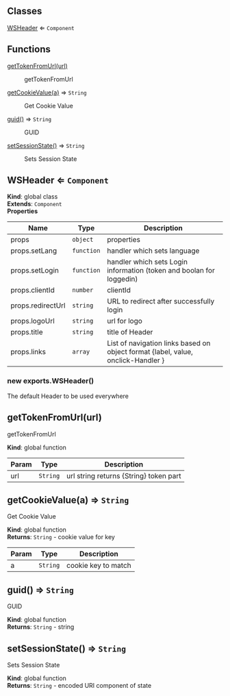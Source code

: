 ## Classes

<dl>
<dt><a href="#WSHeader">WSHeader</a> ⇐ <code>Component</code></dt>
<dd></dd>
</dl>

## Functions

<dl>
<dt><a href="#getTokenFromUrl">getTokenFromUrl(url)</a></dt>
<dd><p>getTokenFromUrl</p>
</dd>
<dt><a href="#getCookieValue">getCookieValue(a)</a> ⇒ <code>String</code></dt>
<dd><p>Get Cookie Value</p>
</dd>
<dt><a href="#guid">guid()</a> ⇒ <code>String</code></dt>
<dd><p>GUID</p>
</dd>
<dt><a href="#setSessionState">setSessionState()</a> ⇒ <code>String</code></dt>
<dd><p>Sets Session State</p>
</dd>
</dl>

<a name="WSHeader"></a>

## WSHeader ⇐ <code>Component</code>
**Kind**: global class  
**Extends**: <code>Component</code>  
**Properties**

| Name | Type | Description |
| --- | --- | --- |
| props | <code>object</code> | properties |
| props.setLang | <code>function</code> | handler which sets language |
| props.setLogin | <code>function</code> | handler which sets Login information (token and boolan for loggedin) |
| props.clientId | <code>number</code> | clientId |
| props.redirectUrl | <code>string</code> | URL to redirect after successfully login |
| props.logoUrl | <code>string</code> | url for logo |
| props.title | <code>string</code> | title of Header |
| props.links | <code>array</code> | List of navigation links based on object format {label, value, onclick-Handler } |

<a name="new_WSHeader_new"></a>

### new exports.WSHeader()
The default Header to be used everywhere

<a name="getTokenFromUrl"></a>

## getTokenFromUrl(url)
getTokenFromUrl

**Kind**: global function  

| Param | Type | Description |
| --- | --- | --- |
| url | <code>String</code> | url string returns {String} token part |

<a name="getCookieValue"></a>

## getCookieValue(a) ⇒ <code>String</code>
Get Cookie Value

**Kind**: global function  
**Returns**: <code>String</code> - cookie value for key  

| Param | Type | Description |
| --- | --- | --- |
| a | <code>String</code> | cookie key to match |

<a name="guid"></a>

## guid() ⇒ <code>String</code>
GUID

**Kind**: global function  
**Returns**: <code>String</code> - string  
<a name="setSessionState"></a>

## setSessionState() ⇒ <code>String</code>
Sets Session State

**Kind**: global function  
**Returns**: <code>String</code> - encoded URI component of state  
